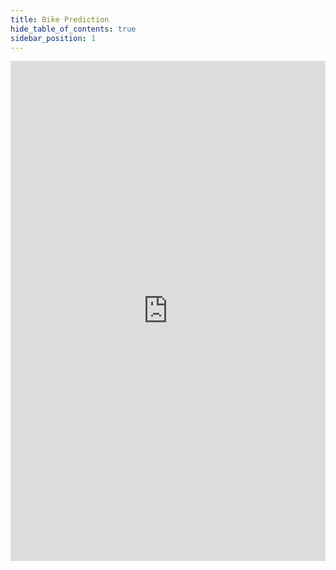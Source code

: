 ```yaml
---
title: Bike Prediction
hide_table_of_contents: true
sidebar_position: 1
---
```


<iframe width="100%" height="800" src="https://htmlpreview.github.io/?https://github.com/saitaiky/Deep-Learning-Nanodegree/blob/master/1-bike_prediction/bike-prediction.html" frameBorder="0" allow="accelerometer; autoplay; encrypted-media; gyroscope; picture-in-picture" allowFullScreen></iframe>